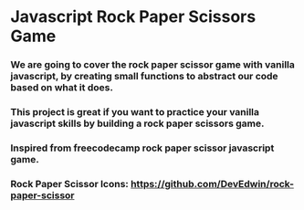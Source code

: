 # Javascript Rock Paper Scissors Game
### We are going to cover the rock paper scissor game with vanilla javascript, by creating small functions to abstract our code based on what it does.
### This project is great if you want to practice your vanilla javascript skills by building a rock paper scissors game.
### Inspired from freecodecamp rock paper scissor javascript game.
### Rock Paper Scissor Icons: https://github.com/DevEdwin/rock-paper-scissor
